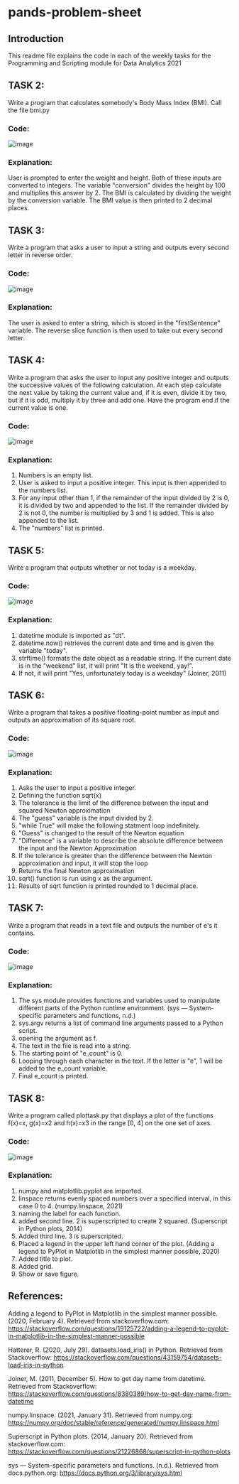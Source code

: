 # pands-problem-sheet
## Introduction
This readme file explains the code in each of the weekly tasks for the Programming and Scripting module for Data Analytics 2021

## TASK 2:
Write a program that calculates somebody's Body Mass Index (BMI). Call the file bmi.py

### Code: 
![image](https://user-images.githubusercontent.com/77697552/114286405-4a56ce80-9a56-11eb-9898-dc9df59ce3b7.png)


### Explanation:
User is prompted to enter the weight and height. Both of these inputs are converted to integers. The variable "conversion" divides the height by 100 and multiplies this answer by 2. The BMI is calculated by dividing the weight by the conversion variable. The BMI value is then printed to 2 decimal places. 

## TASK 3:
Write a program that asks a user to input a string and outputs every second letter in reverse order.

### Code:
![image](https://user-images.githubusercontent.com/77697552/114286426-868a2f00-9a56-11eb-9ca3-6290207a568d.png)


### Explanation:
The user is asked to enter a string, which is stored in the "firstSentence" variable. The reverse slice function is then used to take out every second letter. 

## TASK 4:
Write a program that asks the user to input any positive integer and outputs the successive values of the following calculation. At each step calculate the next value by taking the current value and, if it is even, divide it by two, but if it is odd, multiply it by three and add one. Have the program end if the current value is one.

### Code: 
![image](https://user-images.githubusercontent.com/77697552/114286443-ad486580-9a56-11eb-97ef-8febcfc4f71d.png)

### Explanation:
1. Numbers is an empty list.
2. User is asked to input a positive integer. This input is then appended to the numbers list.
3. For any input other than 1, if the remainder of the input divided by 2 is 0, it is divided by two and appended to the list. If the remainder divided by 2 is not 0, the number is multiplied by 3 and 1 is added. This is also appended to the list.
4. The "numbers" list is printed.

## TASK 5:
Write a program that outputs whether or not today is a weekday.

### Code: 
![image](https://user-images.githubusercontent.com/77697552/114286451-c8b37080-9a56-11eb-9814-0382cf90f276.png)

### Explanation:
1. datetime module is imported as "dt".
2. datetime.now() retrieves the current date and time and is given the variable "today". 
3. strftime() formats the date object as a readable string. If the current date is in the "weekend" list, it will print "It is the weekend, yay!".
4. If not, it will print "Yes, unfortunately today is a weekday" (Joiner, 2011) 

## TASK 6:
Write a program that takes a positive floating-point number as input and outputs an approximation of its square root.

### Code:
![image](https://user-images.githubusercontent.com/77697552/114286462-dd900400-9a56-11eb-92e1-17d9a3d607eb.png)


### Explanation:
1. Asks the user to input a positive integer.
2. Defining the function sqrt(x)
3. The tolerance is the limit of the difference between the input and squared Newton approximation
4. The "guess" variable is the input divided by 2. 
5. "while True" will make the following statment loop indefinitely. 
6. "Guess" is  changed  to the result of the Newton equation
7. "Difference" is a variable to describe the absolute difference between the input and the Newton Approximation
8. If the tolerance is greater than the difference between the Newton approximation and input, it will stop the loop
9. Returns the final Newton approximation
10. sqrt() function is run using x as the argument. 
11. Results of sqrt function is printed rounded to 1 decimal place.


## TASK 7:
Write a program that reads in a text file and outputs the number of e's it contains.

### Code:
![image](https://user-images.githubusercontent.com/77697552/114286476-ef71a700-9a56-11eb-9d93-0f97289c77e8.png)


### Explanation:
1. The sys module provides functions and variables used to manipulate different parts of the Python runtime environment. (sys — System-specific parameters and functions, n.d.) 
2. sys.argv returns a list of command line arguments passed to a Python script.
3. opening the argument as f.
4. The text in the file is read into a string.
5. The starting point of "e_count" is 0.
6. Looping through each character in the text. If the letter is "e", 1 will be added to the e_count variable. 
7. Final e_count is printed.

## TASK 8:
Write a program called plottask.py that displays a plot of the functions f(x)=x, g(x)=x2 and h(x)=x3 in the range [0, 4] on the one set of axes.

### Code: 
![image](https://user-images.githubusercontent.com/77697552/114286489-0d3f0c00-9a57-11eb-956f-c22e457940f7.png)


### Explanation:
1. numpy and matplotlib.pyplot are imported.
2. linspace returns evenly spaced numbers over a specified interval, in this case 0 to 4. (numpy.linspace, 2021)
3. naming the label for each function.
4. added second line. 2 is superscripted to create 2 squared. (Superscript in Python plots, 2014) 
5. Added third line. 3 is superscripted. 
6. Placed a legend in the upper left hand corner of the plot. (Adding a legend to PyPlot in Matplotlib in the simplest manner possible, 2020) 
7. Added title to plot. 
8. Added grid. 
9. Show or save figure. 

## References:

Adding a legend to PyPlot in Matplotlib in the simplest manner possible. (2020, February 4). Retrieved from stackoverflow.com: https://stackoverflow.com/questions/19125722/adding-a-legend-to-pyplot-in-matplotlib-in-the-simplest-manner-possible

Hatterer, R. (2020, July 29). datasets.load_iris() in Python. Retrieved from Stackoverflow: https://stackoverflow.com/questions/43159754/datasets-load-iris-in-python

Joiner, M. (2011, December 5). How to get day name from datetime. Retrieved from Stackoverflow: https://stackoverflow.com/questions/8380389/how-to-get-day-name-from-datetime

numpy.linspace. (2021, January 31). Retrieved from numpy.org: https://numpy.org/doc/stable/reference/generated/numpy.linspace.html

Superscript in Python plots. (2014, January 20). Retrieved from stackoverflow.com: https://stackoverflow.com/questions/21226868/superscript-in-python-plots

sys — System-specific parameters and functions. (n.d.). Retrieved from docs.python.org: https://docs.python.org/3/library/sys.html



